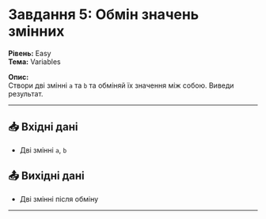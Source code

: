 # Завдання 5: Обмін значень змінних

**Рівень:** Easy  
**Тема:** Variables  

**Опис:**  
Створи дві змінні `a` та `b` та обміняй їх значення між собою. Виведи результат.

---

## 📥 Вхідні дані
- Дві змінні `a`, `b`

## 📤 Вихідні дані
- Дві змінні після обміну

---
